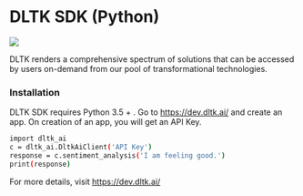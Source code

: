 # DLTK SDK (Python)

[![](https://github.com/dltk-ai/dltk-ai-sdk/blob/master/python/dltk.png)](https://dev.dltk.ai/)

DLTK renders a comprehensive spectrum of solutions that can be accessed by users on-demand from our pool of transformational technologies.

### Installation

DLTK SDK requires Python 3.5 + . Go to https://dev.dltk.ai/ and create an app. On creation of an app, you will get an API Key.

```sh
import dltk_ai
c = dltk_ai.DltkAiClient('API Key')
response = c.sentiment_analysis('I am feeling good.')
print(response)
```

For more details, visit https://dev.dltk.ai/
